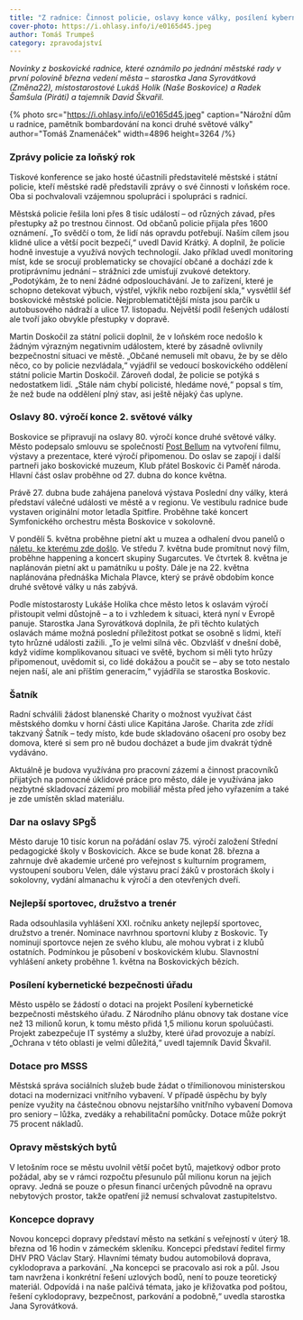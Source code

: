 ```yaml
---
title: "Z radnice: Činnost policie, oslavy konce války, posílení kybernetické bezpečnosti úřadu a koncepce dopravy"
cover-photo: https://i.ohlasy.info/i/e0165d45.jpeg
author: Tomáš Trumpeš
category: zpravodajství
---
```


*Novinky z boskovické radnice, které oznámilo po jednání městské rady v první polovině března vedení města – starostka Jana Syrovátková (Změna22), místostarostové Lukáš Holík (Naše Boskovice) a Radek Šamšula (Piráti) a tajemník David Škvařil.*

{% photo src="https://i.ohlasy.info/i/e0165d45.jpeg" caption="Nárožní dům u radnice, pamětník bombardování na konci druhé světové války" author="Tomáš Znamenáček" width=4896 height=3264 /%}

### Zprávy policie za loňský rok

Tiskové konference se jako hosté účastnili představitelé městské i státní policie, kteří městské radě představili zprávy o své činnosti v loňském roce. Oba si pochvalovali vzájemnou spolupráci i spolupráci s radnicí.

Městská policie řešila loni přes 8 tisíc událostí – od různých závad, přes přestupky až po trestnou činnost. Od občanů policie přijala přes 1600 oznámení. „To svědčí o tom, že lidí nás opravdu potřebují. Naším cílem jsou klidné ulice a větší pocit bezpečí,“ uvedl David Krátký. A doplnil, že policie hodně investuje a využívá nových technologií. Jako příklad uvedl monitoring míst, kde se srocují problematicky se chovající občané a dochází zde k protiprávnímu jednání – strážníci zde umisťují zvukové detektory. „Podotýkám, že to není žádné odposlouchávání. Je to zařízení, které je schopno detekovat výbuch, výstřel, výkřik nebo rozbíjení skla,“ vysvětlil šéf boskovické městské policie. Nejproblematičtější místa jsou parčík u autobusového nádraží a ulice 17\. listopadu. Největší podíl řešených událostí ale tvoří jako obvykle přestupky v dopravě.

Martin Doskočil za státní policii doplnil, že v loňském roce nedošlo k žádným výrazným negativním událostem, které by zásadně ovlivnily bezpečnostní situaci ve městě. „Občané nemuseli mít obavu, že by se dělo něco, co by policie nezvládala,“ vyjádřil se vedoucí boskovického oddělení státní policie Martin Doskočil. Zároveň dodal, že policie se potýká s nedostatkem lidí. „Stále nám chybí policisté, hledáme nové,“ popsal s tím, že než bude na oddělení plný stav, asi ještě nějaký čas uplyne.

### Oslavy 80\. výročí konce 2\. světové války

Boskovice se připravují na oslavy 80\. výročí konce druhé světové války. Město podepsalo smlouvu se společností [Post Bellum](https://www.postbellum.cz) na vytvoření filmu, výstavy a prezentace, které výročí připomenou. Do oslav se zapojí i další partneři jako boskovické muzeum, Klub přátel Boskovic či Paměť národa. Hlavní část oslav proběhne od 27\. dubna do konce května.

Právě 27\. dubna bude zahájena panelová výstava Poslední dny války, která představí válečné události ve městě a v regionu. Ve vestibulu radnice bude vystaven originální motor letadla Spitfire. Proběhne také koncert Symfonického orchestru města Boskovice v sokolovně.

V pondělí 5\. května proběhne pietní akt u muzea a odhalení dvou panelů o [náletu, ke kterému zde došlo](https://ohlasy.info/clanky/2020/05/boskovicky-nalet.html). Ve středu 7\. května bude promítnut nový film, proběhne happening a koncert skupiny Sugarcutes. Ve čtvrtek 8\. května je naplánován pietní akt u památníku u pošty. Dále je na 22\. května naplánována přednáška Michala Plavce, který se právě obdobím konce druhé světové války u nás zabývá.

Podle místostarosty Lukáše Holíka chce město letos k oslavám výročí přistoupit velmi důstojně – a to i vzhledem k situaci, která nyní v Evropě panuje. Starostka Jana Syrovátková doplnila, že při těchto kulatých oslavách máme možná poslední příležitost potkat se osobně s lidmi, kteří tyto hrůzné události zažili. „To je velmi silná věc. Obzvlášť v dnešní době, když vidíme komplikovanou situaci ve světě, bychom si měli tyto hrůzy připomenout, uvědomit si, co lidé dokážou a poučit se – aby se toto nestalo nejen naší, ale ani příštím generacím,“ vyjádřila se starostka Boskovic.

### Šatník 

Radní schválili žádost blanenské Charity o možnost využívat část městského domku v horní části ulice Kapitána Jaroše. Charita zde zřídí takzvaný Šatník – tedy místo, kde bude skladováno ošacení pro osoby bez domova, které si sem pro ně budou docházet a bude jim dvakrát týdně vydáváno.

Aktuálně je budova využívána pro pracovní zázemí a činnost pracovníků přijatých na pomocné úklidové práce pro město, dále je využívána jako nezbytné skladovací zázemí pro mobiliář města před jeho vyřazením a také je zde umístěn sklad materiálu. 

### Dar na oslavy SPgŠ

Město daruje 10 tisíc korun na pořádání oslav 75\. výročí založení Střední pedagogické školy v Boskovicích. Akce se bude konat 28\. března a zahrnuje dvě akademie určené pro veřejnost s kulturním programem, vystoupení souboru Velen, dále výstavu prací žáků v prostorách školy i sokolovny, vydání almanachu k výročí a den otevřených dveří.

### Nejlepší sportovec, družstvo a trenér

Rada odsouhlasila vyhlášení XXI. ročníku ankety nejlepší sportovec, družstvo a trenér. Nominace navrhnou sportovní kluby z Boskovic. Ty nominují sportovce nejen ze svého klubu, ale mohou vybrat i z klubů ostatních. Podmínkou je působení v boskovickém klubu. Slavnostní vyhlášení ankety proběhne 1\. května na Boskovických bězích.

### Posílení kybernetické bezpečnosti úřadu

Město uspělo se žádostí o dotaci na projekt Posílení kybernetické bezpečnosti městského úřadu. Z Národního plánu obnovy tak dostane více než 13 milionů korun, k tomu město přidá 1,5 milionu korun spoluúčasti. Projekt zabezpečuje IT systémy a služby, které úřad provozuje a nabízí. „Ochrana v této oblasti je velmi důležitá,“ uvedl tajemník David Škvařil. 

### Dotace pro MSSS

Městská správa sociálních služeb bude žádat o třímilionovou ministerskou dotaci na modernizaci vnitřního vybavení. V případě úspěchu by byly peníze využity na částečnou obnovu nejstaršího vnitřního vybavení Domova pro seniory – lůžka, zvedáky a rehabilitační pomůcky. Dotace může pokrýt 75 procent nákladů.

### Opravy městských bytů

V letošním roce se městu uvolnil větší počet bytů, majetkový odbor proto požádal, aby se v rámci rozpočtu přesunulo půl milionu korun na jejich opravy. Jedná se pouze o přesun financí určených původně na opravu nebytových prostor, takže opatření již nemusí schvalovat zastupitelstvo.

### Koncepce dopravy

Novou koncepci dopravy představí město na setkání s veřejností v úterý 18\. března od 16 hodin v zámeckém skleníku. Koncepci představí ředitel firmy DHV PRO Václav Starý. Hlavními tématy budou automobilová doprava, cyklodoprava a parkování. „Na koncepci se pracovalo asi rok a půl. Jsou tam navržena i konkrétní řešení uzlových bodů, není to pouze teoretický materiál. Odpovídá i na naše palčivá témata, jako je křižovatka pod poštou, řešení cyklodopravy, bezpečnost, parkování a podobně,“ uvedla starostka Jana Syrovátková.